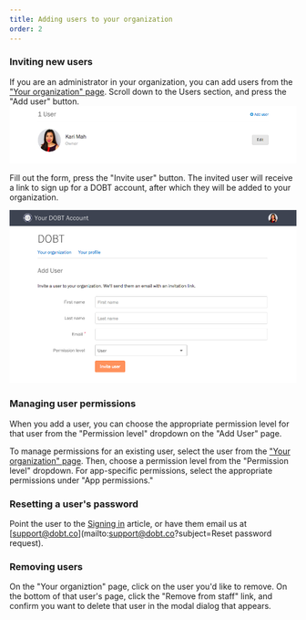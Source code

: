 ```yaml
---
title: Adding users to your organization
order: 2
---
```


### Inviting new users

If you are an administrator in your organization, you can add users from the ["Your organization" page](https://dashboard.dobt.co/organization/). Scroll down to the Users section, and press the "Add user" button. 
![Adding a user.](../images/add_user.png)

Fill out the form, press the "Invite user" button. The invited user will receive a link to sign up for a DOBT account, after which they will be added to your organization.

![Inviting users.](../images/invite_user.png)

### Managing user permissions

When you add a user, you can choose the appropriate permission level for that user from the "Permission level" dropdown on the "Add User" page.

To manage permissions for an existing user, select the user from the ["Your organization" page](https://dashboard.dobt.co/organization/). Then, choose a permission level from the "Permission level" dropdown. For app-specific permissions, select the appropriate permissions under "App permissions."

### Resetting a user's password

Point the user to the [Signing in](signup_and_login.html) article, or have them email us at [support@dobt.co](mailto:support@dobt.co?subject=Reset password request).

### Removing users

On the "Your organiztion" page, click on the user you'd like to remove. On the bottom of that user's page, click the "Remove from staff" link, and confirm you want to delete that user in the modal dialog that appears.
